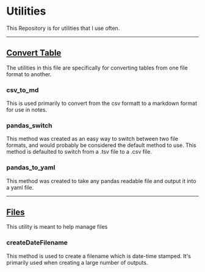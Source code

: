 # Utilities
This Repository is for utilities that I use often.

---

## [Convert Table](https://github.com/SolarLunix/Utilities/blob/master/ConvertTable.py)
The utilities in this file are specifically for converting tables from one file format to another.

### csv_to_md 
This is used primarily to convert from the csv formatt to a markdown format for use in notes.

### pandas_switch
This method was created as an easy way to switch between two file formats, and would probably be considered the default method to use. This method is defaulted to switch from a .tsv file to a .csv file.

### pandas_to_yaml
This method was created to take any pandas readable file and output it into a yaml file. 

---
## [Files](https://github.com/SolarLunix/Utilities/blob/master/Files.py)
This utility is meant to help manage files

### createDateFilename
This method is used to create a filename which is date-time stamped. It's primarily used when creating a large number of outputs.
